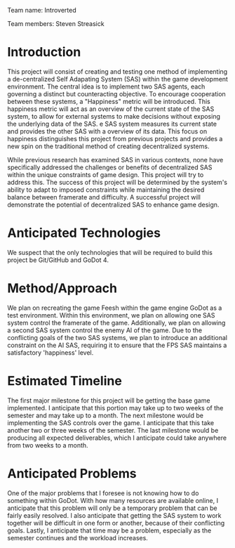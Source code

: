 Team name: Introverted

Team members:
Steven Streasick

# Introduction

This project will consist of creating and testing one method of implementing a de-centralized Self Adapating System (SAS) within the game development environment. The central idea is to implement two SAS agents, each governing a distinct but counteracting objective. To encourage cooperation between these systems, a "Happiness" metric will be introduced. This happiness metric will act as an overview of the current state of the SAS system, to allow for external systems to make decisions without exposing the underlying data of the SAS. 
e SAS system measures its current state and provides the other SAS with a overview of its data. This focus on happiness distinguishes this project from previous projects and provides a new spin on the traditional method of creating decentralized systems.

While previous research has examined SAS in various contexts, none have specifically addressed the challenges or benefits of decentralized SAS within the unique constraints of game design. This project will try to address this. The success of this project will be determined by the system's ability to adapt to imposed constraints while maintaining the desired balance between framerate and difficulty. A successful project will demonstrate the potential of decentralized SAS to enhance game design.

# Anticipated Technologies

We suspect that the only technologies that will be required to build this project be Git/GitHub and GoDot 4.

# Method/Approach

We plan on recreating the game Feesh within the game engine GoDot as a test environment. Within this environment, we plan on allowing one SAS system control the framerate of the game. Additionally, we plan on allowing a second SAS system control the enemy AI of the game. Due to the conflicting goals of the two SAS systems, we plan to introduce an additional constraint on the AI SAS, requiring it to ensure that the FPS SAS maintains a satisfactory 'happiness' level.

# Estimated Timeline
                 
The first major milestone for this project will be getting the base game implemented. I anticipate that this portion may take up to two weeks of the semester and may take up to a month. The next milestone would be implementing the SAS controls over the game. I anticipate that this take another two or three weeks of the semester. The last milestone would be producing all expected deliverables, which I anticipate could take anywhere from two weeks to a month.  

# Anticipated Problems

One of the major problems that I foresee is not knowing how to do something within GoDot. With how many resources are available online, I anticipate that this problem will only be a temporary problem that can be fairly easily resolved. I also anticipate that getting the SAS system to work together will be difficult in one form or another, because of their conflicting goals. Lastly, I anticipate that time may be a problem, especially as the semester continues and the workload increases.